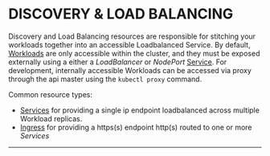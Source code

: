 # <strong>DISCOVERY & LOAD BALANCING</strong>

Discovery and Load Balancing resources are responsible for stitching your workloads together into an accessible Loadbalanced Service.  By default,
[Workloads](#workloads) are only accessible within the cluster, and they must be exposed externally using a either
a *LoadBalancer* or *NodePort* [Service](#service-v1).  For development, internally accessible
Workloads can be accessed via proxy through the api master using the `kubectl proxy` command.

Common resource types:

- [Services](#service-v1) for providing a single ip endpoint loadbalanced across multiple Workload replicas.
- [Ingress](#ingress-v1beta1) for providing a https(s) endpoint http(s) routed to one or more *Services*

------------
